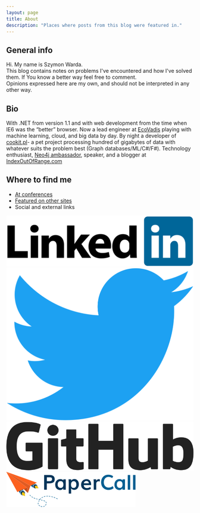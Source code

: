 ```yaml
---
layout: page
title: About
description: "Places where posts from this blog were featured in."
---
```


## General info

Hi. My name is Szymon Warda.<br/>
This blog contains notes on problems I've encountered and how I've solved them. If You know a better way feel free to comment.<br/>
Opinions expressed here are my own, and should not be interpreted in any other way. 

## Bio

With .NET from version 1.1 and with web development from the time when IE6 was the “better” browser. Now a lead engineer at [EcoVadis](http://www.ecovadis.com/) playing with machine learning, cloud, and big data by day. By night a developer of [cookit.pl](http://cookit.pl)- a pet project processing hundred of gigabytes of data with whatever suits the problem best (Graph databases/ML/C#/F#). Technology enthusiast, [Neo4j ambassador](https://neo4j.com/ambassador/), speaker, and a blogger at [IndexOutOfRange.com](http://IndexOutOfRange.com)

## Where to find me

- [At conferences](/speaking)
- [Featured on other sites](/featuredIn)
- Social and external links

[![LinkedIn](LinkedIn.png)](https://linkedin.com/in/szymonwarda)[![Twitter](Twitter.png)](https://twitter.com/maklipsa)[![GitHub](GitHub-Logo.png)](https://github.com/maklipsa)[![Paper call](logo-papercall.svg)](https://www.papercall.io/speakers/szymonwarda)


<style>
div.entry-content p:first-child img{
	height:300px;
}
div.entry-content p{
    vertical-align: top;
}
div.entry-content a {
	display:inline;
	border-bottom:none !important;
}
div.entry-content a img{
    height:50px;
	margin:10px;
}
div.entry-content p a:last-child img{
    margin-top: 20px;
	height:80px;
}
</style>